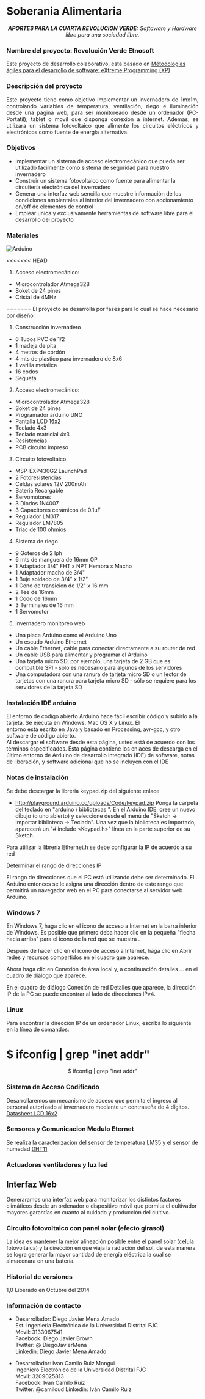 # Soberania Alimentaria

<p align="center"><em><strong>APORTES PARA LA CUARTA REVOLUCION VERDE:</strong> Softaware y Hardware libre para una sociedad libre.</em></p>

### Nombre del proyecto: Revolución Verde Etnosoft ###

Este proyecto de desarrollo colaborativo, esta basado en [Métodologías ágiles para el desarrollo de software: eXtreme Programming (XP)](http://www.cyta.com.ar/ta0502/v5n2a1.htm)

### Descripción del proyecto ###

<p align="justify"> Este proyecto tiene como objetivo implementar un invernadero de 1mx1m, controlando variables de temperatura, ventilación, riego e iluminación desde una pagina web, para ser monitoreado desde un ordenador (PC-Portatil), tablet o movil que disponga conexion a internet.
Ademas, se utilizara un sistema fotovoltaico que alimente los circuitos eléctricos y electrónicos como fuente de energía alternativa.</p>

### Objetivos ###

* Implementar un sistema de acceso electromecánico que pueda ser utilizado facilmente como sistema de seguridad para nuestro invernadero
* Construir un sistema fotovoltaico como fuente para alimentar la circuitería electrónica del invernadero
* Generar una interfaz web sencilla que muestre información de los condiciones ambientales al interior del invernadero con accionamiento on/off de elementos de control
* Emplear unica y exclusivamente herramientas de software libre para el desarrollo del proyecto

### Materiales ###
![Arduino](http://arduino-info.wikispaces.com/file/view/Mega2560_R3_Label-small-v2%20(2).png/471429496/800x526/Mega2560_R3_Label-small-v2%20(2).png "Arduino Mega")

<<<<<<< HEAD
1. Acceso electromecánico:
 * Microcontrolador Atmega328
 * Soket de 24 pines  
 * Cristal de 4MHz  
  
=======
El proyecto se desarrolla por fases para lo cual se hace necesario por diseño:


1. Construcción invernadero
  * 6 Tubos PVC de 1/2
  * 1 madeja de pita
  * 4 metros de cordón
  * 4 mts de plastico para invernadero de 8x6  
  * 1 varilla metalica 
  * 16 codos  
  * Segueta  

2. Acceso electromecánico:
 * Microcontrolador Atmega328
 * Soket de 24 pines  
 * Programador arduino UNO  
 * Pantalla LCD 16x2  
 * Teclado 4x3  
 * Teclado matricial 4x3  
 * Resistencias
 * PCB circuito impreso  

3. Circuito fotovoltaico  
 * MSP-EXP430G2 LaunchPad  
 * 2 Fotoresistencias  
 * Celdas solares 12V 200mAh  
 * Bateria Recargable  
 * Servomotores  
 * 3 Diodos 1N4007  
 * 3 Capacitores cerámicos de 0.1uF  
 * Regulador LM317  
 * Regulador LM7805  
 * Triac de 100 ohmios  
  
4. Sistema de riego  
 * 9 Goteros de 2 lph  
 * 6 mts de manguera de 16mm OP  
 * 1 Adaptador 3/4" FHT x NPT Hembra x Macho    
 * 1 Adaptador macho de 3/4"  
 * 1 Buje soldado de 3/4" x 1/2"  
 * 1 Cono de transicion de 1/2" x 16 mm  
 * 2 Tee de 16mm  
 * 1 Codo de 16mm  
 * 3 Terminales de 16 mm
 * 1 Servomotor    
  
5. Invernadero monitoreo web  

 * Una placa Arduino como el Arduino Uno  
 * Un escudo Arduino Ethernet  
 * Un cable Ethernet, cable para conectar directamente a su router de red  
 * Un cable USB para alimentar y programar el Arduino  
 * Una tarjeta micro SD, por ejemplo, una tarjeta de 2 GB que es compatible SPI - sólo es necesario para algunos de los servidores  
 * Una computadora con una ranura de tarjeta micro SD o un lector de tarjetas con una ranura para tarjeta micro SD - sólo se requiere para los servidores de la tarjeta SD  

### Instalación IDE arduino   

El entorno de código abierto Arduino hace fácil escribir código y subirlo a la tarjeta. Se ejecuta en Windows, Mac OS X y Linux. El   
entorno está escrito en Java y basado en Processing, avr-gcc, y otro software de código abierto.  
Al descargar el software desde esta página, usted está de acuerdo con los términos especificados. Esta página contiene los enlaces 
de descarga en el último entorno de Arduino de desarrollo integrado (IDE) de software, notas de liberación, y software adicional que no se incluyen con el IDE

### Notas de instalación ###

Se debe descargar la libreria keypad.zip del siguiente enlace   

 * http://playground.arduino.cc/uploads/Code/keypad.zip
Ponga la carpeta del teclado en "arduino \ bibliotecas \". En el Arduino IDE, cree un nuevo dibujo (o uno abierto) y seleccione desde el menú de "Sketch -> Importar biblioteca -> Teclado". Una vez que la biblioteca es importado, aparecerá un "# include <Keypad.h>" línea en la parte superior de su Sketch.  

Para utilizar la librería Ethernet.h se debe configurar la IP de acuerdo a su red  

Determinar el rango de direcciones IP  

El rango de direcciones que el PC está utilizando debe ser determinado. El Arduino entonces se le asigna una dirección dentro de este rango que permitirá un navegador web en el PC para conectarse al servidor web Arduino.
### Windows 7 ###

En Windows 7, haga clic en el icono de acceso a Internet en la barra inferior de Windows. Es posible que primero deba hacer clic en la pequeña "flecha hacia arriba" para el icono de la red que se muestra .  

Después de hacer clic en el icono de acceso a Internet, haga clic en Abrir redes y recursos compartidos en el cuadro que aparece.  

Ahora haga clic en Conexión de área local y, a continuación detalles ... en el cuadro de diálogo que aparece.  

En el cuadro de diálogo Conexión de red Detalles que aparece, la dirección IP de la PC se puede encontrar al lado de direcciones IPv4.  
### Linux ###

Para encontrar la dirección IP de un ordenador Linux, escriba lo siguiente en la línea de comandos:  


$ ifconfig | grep "inet addr" 
=======
<p align="center">$ ifconfig | grep "inet addr"</p> 

### Sistema de Acceso Codificado ###

Desarrollaremos un mecanismo de acceso que permita el ingreso al personal autorizado al invernadero mediante un contraseña de 4 dígitos.  
[Datasheet LCD 16x2](http://www.engineersgarage.com/electronic-components/16x2-lcd-module-datasheet)    
### Sensores y Comunicacion Modulo Eternet  ###
     
Se realiza la caracterizacion del sensor de temperatura [LM35](http://www.ti.com.cn/cn/lit/ds/symlink/lm35.pdf) y el sensor de humedad [DHT11](http://www.micro4you.com/files/sensor/DHT11.pdf)

### Actuadores ventiladores y luz led ###


## Interfaz Web ###
Generaramos una interfaz web para monitorizar los distintos factores climáticos desde un  ordenador o dispositivo móvil que permita el cultivador mayores garantías en cuanto al cuidado y producción del cultivo.


### Circuito fotovoltaico con panel solar (efecto girasol) ###
La idea es mantener la mejor alineación posible entre el panel solar (celula fotovoltaica) y la dirección en que viaja la radiación del sol, de esta manera se logra generar la mayor cantidad de energía eléctrica la cual se almacenara en una batería.



### Historial de versiones ###

1,0 Liberado en Octubre del 2014


### Información de contacto ###

* Desarrollador: Diego Javier Mena Amado  
Est. Ingenieria Electrónica de la Universidad Distrital FJC  
Movil: 3133067541  
Facebook: Diego Javier Brown   
Twitter: @ DiegoJavierMena  
Linkedin: Diego Javier Mena Amado  

* Desarrollador: Ivan Camilo Ruiz Mongui    
Ingeniero Electrónico de la Universidad Distrital FJC  
Movil: 3209025813  
Facebook:  Ivan Camilo Ruiz  
Twitter: @camiloud
Linkedin: Iván Camilo Ruiz
